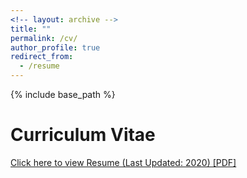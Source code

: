 ```yaml
---
<!-- layout: archive -->
title: ""
permalink: /cv/
author_profile: true
redirect_from:
  - /resume
---
```


{% include base_path %}

# <i class="fa fa-fw fa-file "></i> Curriculum Vitae #


[Click here to view Resume (Last Updated: 2020) [PDF]](http://shahhassansh.github.io/sh/files/Shah_Hassan_CV.pdf)
